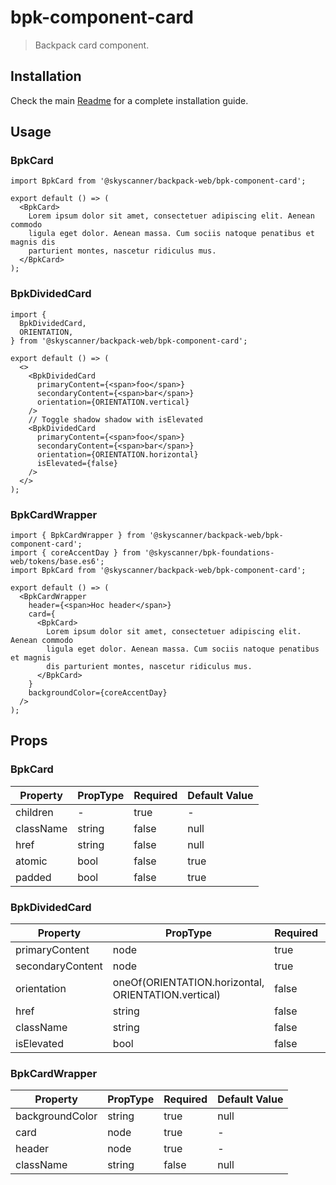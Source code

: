 # bpk-component-card

> Backpack card component.

## Installation

Check the main [Readme](https://github.com/skyscanner/backpack#usage) for a complete installation guide.

## Usage

### BpkCard

```tsx
import BpkCard from '@skyscanner/backpack-web/bpk-component-card';

export default () => (
  <BpkCard>
    Lorem ipsum dolor sit amet, consectetuer adipiscing elit. Aenean commodo
    ligula eget dolor. Aenean massa. Cum sociis natoque penatibus et magnis dis
    parturient montes, nascetur ridiculus mus.
  </BpkCard>
);
```

### BpkDividedCard

```tsx
import {
  BpkDividedCard,
  ORIENTATION,
} from '@skyscanner/backpack-web/bpk-component-card';

export default () => (
  <>
    <BpkDividedCard
      primaryContent={<span>foo</span>}
      secondaryContent={<span>bar</span>}
      orientation={ORIENTATION.vertical}
    />
    // Toggle shadow shadow with isElevated
    <BpkDividedCard
      primaryContent={<span>foo</span>}
      secondaryContent={<span>bar</span>}
      orientation={ORIENTATION.horizontal}
      isElevated={false}
    />
  </>
);
```

### BpkCardWrapper

```tsx
import { BpkCardWrapper } from '@skyscanner/backpack-web/bpk-component-card';
import { coreAccentDay } from '@skyscanner/bpk-foundations-web/tokens/base.es6';
import BpkCard from '@skyscanner/backpack-web/bpk-component-card';

export default () => (
  <BpkCardWrapper
    header={<span>Hoc header</span>}
    card={
      <BpkCard>
        Lorem ipsum dolor sit amet, consectetuer adipiscing elit. Aenean commodo
        ligula eget dolor. Aenean massa. Cum sociis natoque penatibus et magnis
        dis parturient montes, nascetur ridiculus mus.
      </BpkCard>
    }
    backgroundColor={coreAccentDay}
  />
);
```

## Props

### BpkCard

| Property  | PropType | Required | Default Value |
| --------- | -------- | -------- | ------------- |
| children  | -        | true     | -             |
| className | string   | false    | null          |
| href      | string   | false    | null          |
| atomic    | bool     | false    | true          |
| padded    | bool     | false    | true          |

### BpkDividedCard

| Property         | PropType                                            | Required | Default Value          |
| ---------------- | --------------------------------------------------- | -------- | ---------------------- |
| primaryContent   | node                                                | true     | -                      |
| secondaryContent | node                                                | true     | -                      |
| orientation      | oneOf(ORIENTATION.horizontal, ORIENTATION.vertical) | false    | ORIENTATION.horizontal |
| href             | string                                              | false    | null                   |
| className        | string                                              | false    | null                   |
| isElevated       | bool                                                | false    | true                   |

### BpkCardWrapper

| Property        | PropType | Required | Default Value |
| --------------- | -------- | -------- | ------------- |
| backgroundColor | string   | true     | null          |
| card            | node     | true     | -             |
| header          | node     | true     | -             |
| className       | string   | false    | null          |
